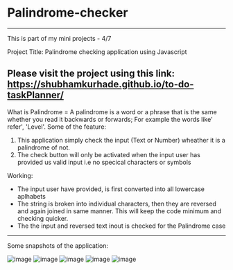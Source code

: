 # Palindrome-checker
-------------------------------
This is part of my mini projects - 4/7

Project Title: Palindrome checking application using Javascript

Please visit the project using this link: https://shubhamkurhade.github.io/to-do-taskPlanner/
-------------------------------

What is Palindrome = A palindrome is a word or a phrase that is the same whether you read it backwards or forwards;
For example the words like' refer', 'Level'.
Some of the feature:

1. This application simply check the input (Text or Number) wheather it is a palindrome of not.
2. The check button will only be activated when the input user has provided us valid input i.e no specical characters or symbols

Working: 
- The input user have provided, is first converted into all lowercase aplhabets
- The string is broken into individual characters, then they are reversed and again joined in same manner. This will keep the code minimum and checking quicker.
- The the input and reversed text inout is checked for the Palindrome case

-------------------------------
Some snapshots of the application: 

![image](https://user-images.githubusercontent.com/86063069/233828237-a725c1c7-7c83-43fa-ae04-b58e8374123a.png)
![image](https://user-images.githubusercontent.com/86063069/233828270-8ecb7f70-845b-4aa6-9dd9-986cfd4bc999.png)
![image](https://user-images.githubusercontent.com/86063069/233828287-48ffe24f-e935-455e-b58f-d79586adbcda.png)
![image](https://user-images.githubusercontent.com/86063069/233828311-593acf55-0a1e-4ebc-82aa-6417bcfabf69.png)
![image](https://user-images.githubusercontent.com/86063069/233828344-d0ad99bb-9e4e-44a7-bf83-b13245cf441a.png)

